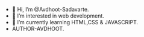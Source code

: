 - 👋 Hi, I’m @Avdhoot-Sadavarte.
- 👀 I’m interested in web development.
- 🌱 I’m currently learning HTML,CSS & JAVASCRIPT.
-    AUTHOR-AVDHOOT.

<!---
Avdhoot-Sadavarte/Avdhoot-Sadavarte is a ✨ special ✨ repository because its `README.md` (this file) appears on your GitHub profile.
You can click the Preview link to take a look at your changes.
--->
